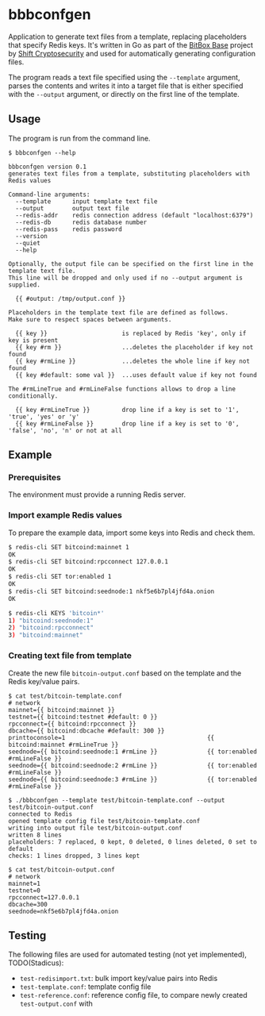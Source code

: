 # bbbconfgen

Application to generate text files from a template, replacing placeholders that specify Redis keys.
It's written in Go as part of the [BitBox Base](https://github.com/digitalbitbox/bitbox-base) project by [Shift Cryptosecurity](https://shiftcrypto.ch) and used for automatically generating configuration files.

The program reads a text file specified using the `--template` argument, parses the contents and writes it into a target file that is either specified with the `--output` argument, or directly on the first line of the template.

## Usage

The program is run from the command line.

```console
$ bbbconfgen --help

bbbconfgen version 0.1
generates text files from a template, substituting placeholders with Redis values

Command-line arguments:
  --template      input template text file
  --output        output text file
  --redis-addr    redis connection address (default "localhost:6379")
  --redis-db      redis database number
  --redis-pass    redis password
  --version
  --quiet
  --help

Optionally, the output file can be specified on the first line in the template text file.
This line will be dropped and only used if no --output argument is supplied.
  
  {{ #output: /tmp/output.conf }}
  
Placeholders in the template text file are defined as follows.
Make sure to respect spaces between arguments.

  {{ key }}                     is replaced by Redis 'key', only if key is present
  {{ key #rm }}                 ...deletes the placeholder if key not found
  {{ key #rmLine }}             ...deletes the whole line if key not found
  {{ key #default: some val }}  ...uses default value if key not found

The #rmLineTrue and #rmLineFalse functions allows to drop a line conditionally. 

  {{ key #rmLineTrue }}         drop line if a key is set to '1', 'true', 'yes' or 'y'
  {{ key #rmLineFalse }}        drop line if a key is set to '0', 'false', 'no', 'n' or not at all
```

## Example

### Prerequisites

The environment must provide a running Redis server.

### Import example Redis values

To prepare the example data, import some keys into Redis and check them.

```bash
$ redis-cli SET bitcoind:mainnet 1
OK
$ redis-cli SET bitcoind:rpcconnect 127.0.0.1
OK
$ redis-cli SET tor:enabled 1
OK
$ redis-cli SET bitcoind:seednode:1 nkf5e6b7pl4jfd4a.onion
OK

$ redis-cli KEYS 'bitcoin*'
1) "bitcoind:seednode:1"
2) "bitcoind:rpcconnect"
3) "bitcoind:mainnet"
```

### Creating text file from template

Create the new file `bitcoin-output.conf` based on the template and the Redis key/value pairs.

```console
$ cat test/bitcoin-template.conf
# network
mainnet={{ bitcoind:mainnet }}
testnet={{ bitcoind:testnet #default: 0 }}
rpcconnect={{ bitcoind:rpcconnect }}
dbcache={{ bitcoind:dbcache #default: 300 }}
printtoconsole=1                                        {{ bitcoind:mainnet #rmLineTrue }}
seednode={{ bitcoind:seednode:1 #rmLine }}              {{ tor:enabled #rmLineFalse }}
seednode={{ bitcoind:seednode:2 #rmLine }}              {{ tor:enabled #rmLineFalse }}
seednode={{ bitcoind:seednode:3 #rmLine }}              {{ tor:enabled #rmLineFalse }}

$ ./bbbconfgen --template test/bitcoin-template.conf --output test/bitcoin-output.conf
connected to Redis
opened template config file test/bitcoin-template.conf
writing into output file test/bitcoin-output.conf
written 8 lines
placeholders: 7 replaced, 0 kept, 0 deleted, 0 lines deleted, 0 set to default
checks: 1 lines dropped, 3 lines kept

$ cat test/bitcoin-output.conf
# network
mainnet=1
testnet=0
rpcconnect=127.0.0.1
dbcache=300
seednode=nkf5e6b7pl4jfd4a.onion
```

## Testing

The following files are used for automated testing (not yet implemented), TODO(Stadicus):

* `test-redisimport.txt`: bulk import key/value pairs into Redis
* `test-template.conf`: template config file
* `test-reference.conf`: reference config file, to compare newly created `test-output.conf` with
